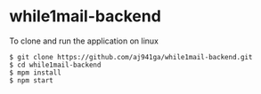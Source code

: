 # while1mail-backend
To clone and run the application on linux
```shell
$ git clone https://github.com/aj941ga/while1mail-backend.git
$ cd while1mail-backend
$ mpm install
$ npm start
```
